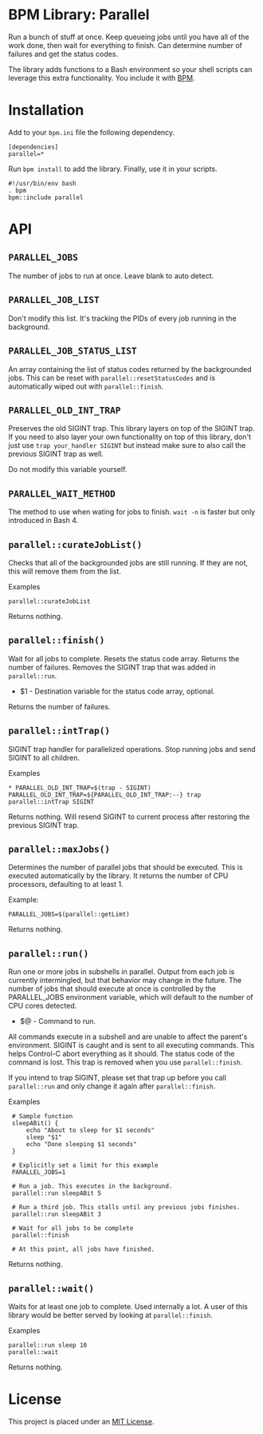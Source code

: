 BPM Library: Parallel
=====================

Run a bunch of stuff at once. Keep queueing jobs until you have all of the work done, then wait for everything to finish. Can determine number of failures and get the status codes.

The library adds functions to a Bash environment so your shell scripts can leverage this extra functionality. You include it with [BPM](http://bpm.sh).


Installation
============

Add to your `bpm.ini` file the following dependency.

    [dependencies]
    parallel=*

Run `bpm install` to add the library. Finally, use it in your scripts.

    #!/usr/bin/env bash
    . bpm
    bpm::include parallel


API
===


[//]: # (AUTOGENERATED FROM libparallel - START)

`PARALLEL_JOBS`
---------------

The number of jobs to run at once. Leave blank to auto detect.


`PARALLEL_JOB_LIST`
-------------------

Don't modify this list. It's tracking the PIDs of every job running in the background.


`PARALLEL_JOB_STATUS_LIST`
--------------------------

An array containing the list of status codes returned by the backgrounded jobs. This can be reset with `parallel::resetStatusCodes` and is automatically wiped out with `parallel::finish`.


`PARALLEL_OLD_INT_TRAP`
-----------------------

Preserves the old SIGINT trap. This library layers on top of the SIGINT trap. If you need to also layer your own functionality on top of this library, don't just use `trap your_handler SIGINT` but instead make sure to also call the previous SIGINT trap as well.

Do not modify this variable yourself.


`PARALLEL_WAIT_METHOD`
----------------------

The method to use when wating for jobs to finish. `wait -n` is faster but only introduced in Bash 4.


`parallel::curateJobList()`
---------------------------

Checks that all of the backgrounded jobs are still running. If they are not, this will remove them from the list.

Examples

    parallel::curateJobList

Returns nothing.


`parallel::finish()`
--------------------

Wait for all jobs to complete. Resets the status code array. Returns the number of failures. Removes the SIGINT trap that was added in `parallel::run`.

* $1 - Destination variable for the status code array, optional.

Returns the number of failures.


`parallel::intTrap()`
---------------------

SIGINT trap handler for parallelized operations.  Stop running jobs and send SIGINT to all children.

Examples

    * PARALLEL_OLD_INT_TRAP=$(trap - SIGINT) PARALLEL_OLD_INT_TRAP=${PARALLEL_OLD_INT_TRAP:--} trap parallel::intTrap SIGINT

Returns nothing.  Will resend SIGINT to current process after restoring the previous SIGINT trap.


`parallel::maxJobs()`
---------------------

Determines the number of parallel jobs that should be executed. This is executed automatically by the library. It returns the number of CPU processors, defaulting to at least 1.

Example:

    PARALLEL_JOBS=$(parallel::getLimt)

Returns nothing.


`parallel::run()`
-----------------

Run one or more jobs in subshells in parallel. Output from each job is currently intermingled, but that behavior may change in the future. The number of jobs that should execute at once is controlled by the PARALLEL_JOBS environment variable, which will default to the number of CPU cores detected.

* $@ - Command to run.

All commands execute in a subshell and are unable to affect the parent's environment. SIGINT is caught and is sent to all executing commands. This helps Control-C abort everything as it should. The status code of the command is lost. This trap is removed when you use `parallel::finish`.

If you intend to trap SIGINT, please set that trap up before you call `parallel::run` and only change it again after `parallel::finish`.

Examples

     # Sample function
     sleepABit() {
         echo "About to sleep for $1 seconds"
         sleep "$1"
         echo "Done sleeping $1 seconds"
     }

     # Explicitly set a limit for this example
     PARALLEL_JOBS=1

     # Run a job. This executes in the background.
     parallel::run sleepABit 5

     # Run a third job. This stalls until any previous jobs finishes.
     parallel::run sleepABit 3

     # Wait for all jobs to be complete
     parallel::finish

     # At this point, all jobs have finished.

Returns nothing.


`parallel::wait()`
------------------

Waits for at least one job to complete. Used internally a lot. A user of this library would be better served by looking at `parallel::finish`.

Examples

    parallel::run sleep 10
    parallel::wait

Returns nothing.

[//]: # (AUTOGENERATED FROM libparallel - END)


License
=======

This project is placed under an [MIT License](LICENSE.md).
